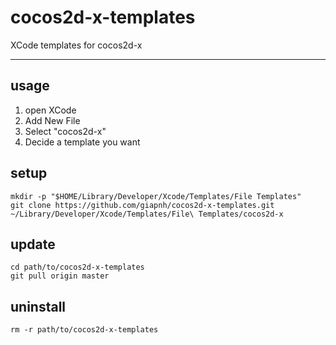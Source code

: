 # cocos2d-x-templates

XCode templates for cocos2d-x

---

## usage

1. open XCode
2. Add New File
3. Select "cocos2d-x"
4. Decide a template you want

## setup

    mkdir -p "$HOME/Library/Developer/Xcode/Templates/File Templates"
    git clone https://github.com/giapnh/cocos2d-x-templates.git ~/Library/Developer/Xcode/Templates/File\ Templates/cocos2d-x

## update

    cd path/to/cocos2d-x-templates
    git pull origin master

## uninstall

    rm -r path/to/cocos2d-x-templates
